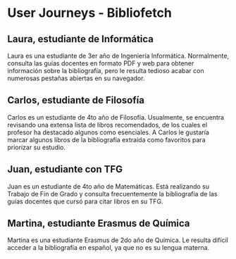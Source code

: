 # User Journeys - Bibliofetch

## Laura, estudiante de Informática

Laura es una estudiante de 3er año de Ingeniería Informática. Normalmente, consulta las guías docentes en formato PDF y web para obtener información sobre la bibliografía, pero le resulta tedioso acabar con numerosas pestañas abiertas en su navegador.

## Carlos, estudiante de Filosofía

Carlos es un estudiante de 4to año de Filosofía. Usualmente, se encuentra revisando una extensa lista de libros recomendados, de los cuales el profesor ha destacado algunos como esenciales. A Carlos le gustaría marcar algunos libros de la bibliografía extraída como favoritos para priorizar su estudio.

##  Juan, estudiante con TFG

Juan es un estudiante de 4to año de Matemáticas. Está realizando su Trabajo de Fin de Grado y consulta frecuentemente la bibliografía de las guías docentes que cursó para citar libros en su TFG.

## Martina, estudiante Erasmus de Química

Martina es una estudiante Erasmus de 2do año de Química. Le resulta difícil acceder a la bibliografía en español, ya que no es su lengua materna.